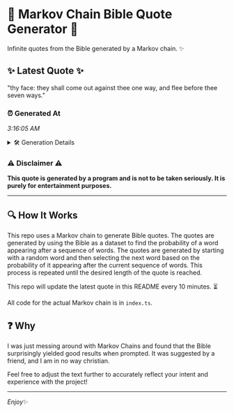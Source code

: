 # 📖 Markov Chain Bible Quote Generator 📖

Infinite quotes from the Bible generated by a Markov chain. ✨

## ✨ Latest Quote ✨
"thy face: they shall come out against thee one way, and flee before thee seven ways."

### ⏰ Generated At
*3:16:05 AM*

<details>
    <summary>🛠️ Generation Details</summary>
    <p>
        <strong>🌱 Seed:</strong> thy<br>
        <strong>🔄 Iterations:</strong> 15<br>
        <strong>📜 Context History:</strong><br>[ thy ]: face:<br>[ thy, face: ]: they<br>[ thy, face:, they ]: shall<br>[ thy, face:, they, shall ]: come<br>[ thy, face:, they, shall, come ]: out<br>[ thy, face:, they, shall, come, out ]: against<br>[ face:, they, shall, come, out, against ]: thee<br>[ they, shall, come, out, against, thee ]: one<br>[ shall, come, out, against, thee, one ]: way,<br>[ come, out, against, thee, one, way, ]: and<br>[ out, against, thee, one, way,, and ]: flee<br>[ against, thee, one, way,, and, flee ]: before<br>[ thee, one, way,, and, flee, before ]: thee<br>[ one, way,, and, flee, before, thee ]: seven<br>[ way,, and, flee, before, thee, seven ]: ways.<br>
    </p>
</details>

### ⚠️ Disclaimer ⚠️
**This quote is generated by a program and is not to be taken seriously. It is purely for entertainment purposes.**

---

## 🔍 How It Works

This repo uses a Markov chain to generate Bible quotes. The quotes are generated by using the Bible as a dataset to find the probability of a word appearing after a sequence of words. The quotes are generated by starting with a random word and then selecting the next word based on the probability of it appearing after the current sequence of words. This process is repeated until the desired length of the quote is reached.

This repo will update the latest quote in this README every 10 minutes. ⏳

All code for the actual Markov chain is in `index.ts`.

## ❓ Why

I was just messing around with Markov Chains and found that the Bible surprisingly yielded good results when prompted. 
It was suggested by a friend, and I am in no way christian.

Feel free to adjust the text further to accurately reflect your intent and experience with the project!

---

*Enjoy*✨

